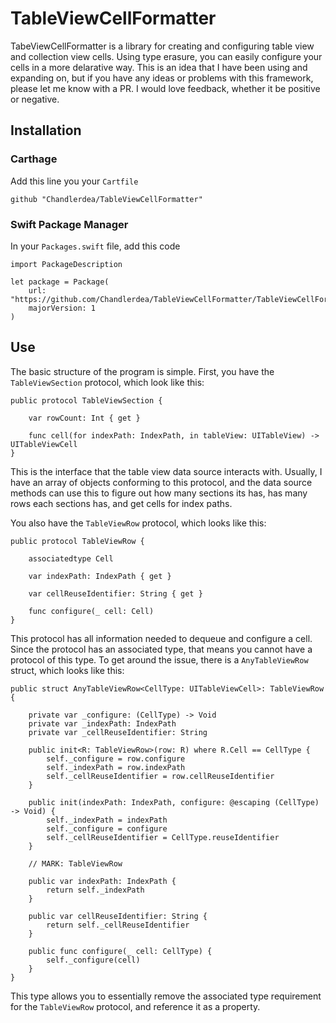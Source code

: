 # TableViewCellFormatter
TabeViewCellFormatter is a library for creating and configuring table view and collection view cells. Using type erasure, you can easily configure your cells in a more delarative way. This is an idea that I have been using and expanding on, but if you have any ideas or problems with this framework, please let me know with a PR. I would love feedback, whether it be positive or negative.

## Installation
### Carthage
Add this line you your `Cartfile`

    github "Chandlerdea/TableViewCellFormatter"
    
### Swift Package Manager
In your `Packages.swift` file, add this code

    import PackageDescription
    
    let package = Package(
        url: "https://github.com/Chandlerdea/TableViewCellFormatter/TableViewCellFormatter.swift"
        majorVersion: 1
    )
    
## Use 
The basic structure of the program is simple.
First, you have the `TableViewSection` protocol, which look like this: 

    public protocol TableViewSection {
    
        var rowCount: Int { get }
    
        func cell(for indexPath: IndexPath, in tableView: UITableView) -> UITableViewCell
    }
   
This is the interface that the table view data source interacts with. Usually, I have an array of objects conforming to this protocol, and the data source methods can use this to figure out how many sections its has, has many rows each sections has, and get cells for index paths.

You also have the `TableViewRow` protocol, which looks like this:

    public protocol TableViewRow {
    
        associatedtype Cell
    
        var indexPath: IndexPath { get }
    
        var cellReuseIdentifier: String { get }
    
        func configure(_ cell: Cell)
    }

This protocol has all information needed to dequeue and configure a cell. Since the protocol has an associated type, that means you cannot have a protocol of this type. To get around the issue, there is a `AnyTableViewRow` struct, which looks like this:

    public struct AnyTableViewRow<CellType: UITableViewCell>: TableViewRow {
    
        private var _configure: (CellType) -> Void
        private var _indexPath: IndexPath
        private var _cellReuseIdentifier: String

        public init<R: TableViewRow>(row: R) where R.Cell == CellType {
            self._configure = row.configure
            self._indexPath = row.indexPath
            self._cellReuseIdentifier = row.cellReuseIdentifier
        }

        public init(indexPath: IndexPath, configure: @escaping (CellType) -> Void) {
            self._indexPath = indexPath
            self._configure = configure
            self._cellReuseIdentifier = CellType.reuseIdentifier
        }

        // MARK: TableViewRow

        public var indexPath: IndexPath {
            return self._indexPath
        }

        public var cellReuseIdentifier: String {
            return self._cellReuseIdentifier
        }

        public func configure(_ cell: CellType) {
            self._configure(cell)
        }
    }
    
This type allows you to essentially remove the associated type requirement for the `TableViewRow` protocol, and reference it as a property.
